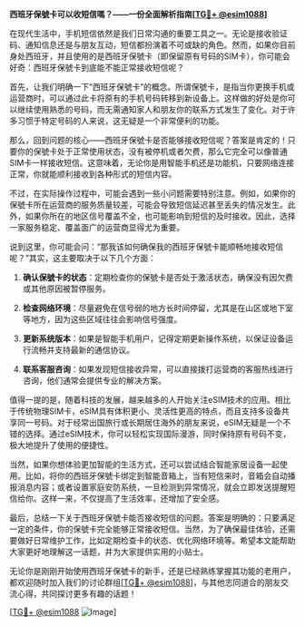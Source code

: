 **西班牙保號卡可以收短信嗎？——一份全面解析指南[[TG💪+ @esim1088](https://t.me/s/esim1088)]**

在现代生活中，手机短信依然是我们日常沟通的重要工具之一。无论是接收验证码、通知信息还是与朋友互动，短信都扮演着不可或缺的角色。然而，如果你目前身处西班牙，并且使用的是西班牙保號卡（即保留原有号码的SIM卡），你可能会好奇：西班牙保號卡到底能不能正常接收短信呢？

首先，让我们明确一下“西班牙保號卡”的概念。所谓保號卡，是指当你更换手机或运营商时，可以通过此卡将原有的手机号码转移到新设备上。这样做的好处是你可以继续使用熟悉的号码，而无需通知家人和朋友你的联系方式发生了变化。对于许多习惯于特定号码的人来说，这无疑是一个非常便利的功能。

那么，回到问题的核心——西班牙保號卡是否能够接收短信呢？答案是肯定的！只要你的保號卡处于正常使用状态，没有被停机或者欠费，那么它完全可以像普通SIM卡一样接收短信。这意味着，无论你是用智能手机还是功能机，只要网络连接正常，你就能顺利接收到各种形式的短信内容。

不过，在实际操作过程中，可能会遇到一些小问题需要特别注意。例如，如果你的保號卡所在运营商的服务质量较差，可能会导致短信延迟甚至丢失的情况发生。此外，如果你所在的地区信号覆盖不全，也可能影响到短信的及时接收。因此，选择一家服务稳定、覆盖面广的运营商显得尤为重要。

说到这里，你可能会问：“那我该如何确保我的西班牙保號卡能顺畅地接收短信呢？”其实，这主要取决于以下几个方面：

1. **确认保號卡的状态**：定期检查你的保號卡是否处于激活状态，确保没有因欠费或其他原因被暂停服务。
   
2. **检查网络环境**：尽量避免在信号弱的地方长时间停留，尤其是在山区或地下室等地方，因为这些区域往往会影响信号强度。

3. **更新系统版本**：如果是智能手机用户，记得定期更新操作系统，以保证设备运行流畅并支持最新的通信协议。

4. **联系客服咨询**：如果发现短信接收异常，可以直接拨打运营商的客服热线进行咨询，他们通常会提供专业的解决方案。

值得一提的是，随着科技的发展，越来越多的人开始关注eSIM技术的应用。相比于传统物理SIM卡，eSIM具有体积更小、灵活性更高的特点，而且支持多设备共享同一号码。对于经常出国旅行或长期居住海外的朋友来说，eSIM无疑是一个不错的选择。通过eSIM技术，你可以轻松实现国际漫游，同时保持原有号码不变，极大地提升了使用的便捷性。

当然，如果你想体验更加智能的生活方式，还可以尝试结合智能家居设备一起使用。比如，将你的西班牙保號卡绑定到智能音箱上，当有短信来时，音箱会自动播报消息内容；或者设置家庭安防系统，一旦检测到异常情况，就会立即发送提醒短信给你。这样一来，不仅提高了生活效率，还增加了安全感。

最后，总结一下关于西班牙保號卡能否接收短信的问题。答案是明确的：只要满足一定的条件，你的保號卡完全能够正常接收短信。当然，为了确保最佳体验，还需要做好日常维护工作，比如定期检查卡的状态、优化网络环境等。希望本文能帮助大家更好地理解这一话题，并为大家提供实用的小贴士。

无论你是刚刚开始使用西班牙保號卡的新手，还是已经熟练掌握其功能的老用户，都欢迎随时加入我们的讨论群组[[TG💪+ @esim1088](https://t.me/s/esim1088)]，与其他志同道合的朋友交流心得，共同探讨更多有趣的话题！

[[TG💪+ @esim1088](https://t.me/s/esim1088) ![Image](https://i.postimg.cc/4NQfJmqS/Snipaste-2025-05-13-00-14-12.png)]